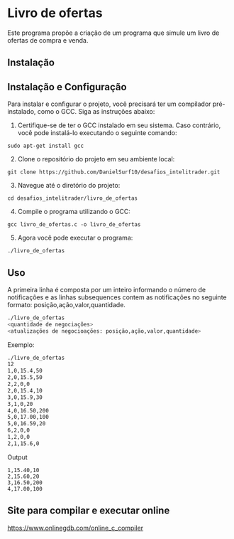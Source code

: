 # Livro de ofertas

Este programa propõe a criação de um programa que simule um livro de ofertas de compra e venda.

## Instalação

## Instalação e Configuração

Para instalar e configurar o projeto, você precisará ter um compilador pré-instalado, como o GCC. Siga as instruções abaixo:

1. Certifique-se de ter o GCC instalado em seu sistema. Caso contrário, você pode instalá-lo executando o seguinte comando:

```
sudo apt-get install gcc
```

2. Clone o repositório do projeto em seu ambiente local:

```
git clone https://github.com/DanielSurf10/desafios_intelitrader.git
```

3. Navegue até o diretório do projeto:

```
cd desafios_intelitrader/livro_de_ofertas
```

4. Compile o programa utilizando o GCC:

```
gcc livro_de_ofertas.c -o livro_de_ofertas
```

5. Agora você pode executar o programa:

```
./livro_de_ofertas
```

## Uso

A primeira linha é composta por um inteiro informando o número de notificações
e as linhas subsequences contem as notificações no seguinte
formato: posição,ação,valor,quantidade.

```bash
./livro_de_ofertas
<quantidade de negociações>
<atualizações de negocioações: posição,ação,valor,quantidade>
```

Exemplo:
```bash
./livro_de_ofertas
12
1,0,15.4,50
2,0,15.5,50
2,2,0,0
2,0,15.4,10
3,0,15.9,30
3,1,0,20
4,0,16.50,200
5,0,17.00,100
5,0,16.59,20
6,2,0,0
1,2,0,0
2,1,15.6,0
```

Output
```
1,15.40,10
2,15.60,20
3,16.50,200
4,17.00,100
```

## Site para compilar e executar online

https://www.onlinegdb.com/online_c_compiler
